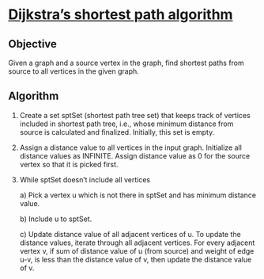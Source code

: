 # [Dijkstra’s shortest path algorithm](https://www.geeksforgeeks.org/dijkstras-shortest-path-algorithm-greedy-algo-7/)

## Objective

Given a graph and a source vertex in the graph, find shortest paths from source to all vertices in the given graph.

## Algorithm

1) Create a set sptSet (shortest path tree set) that keeps track of vertices included in shortest path tree, i.e., whose minimum distance from source is calculated and finalized. Initially, this set is empty.

2) Assign a distance value to all vertices in the input graph. Initialize all distance values as INFINITE. Assign distance value as 0 for the source vertex so that it is picked first.

3) While sptSet doesn’t include all vertices

   a) Pick a vertex u which is not there in sptSet and has minimum distance value.

   b) Include u to sptSet.
   
   c) Update distance value of all adjacent vertices of u. To update the distance values, iterate through all adjacent vertices. For every adjacent vertex v, if sum of distance value of u (from source) and weight of edge u-v, is less than the distance value of v, then update the distance value of v. 
